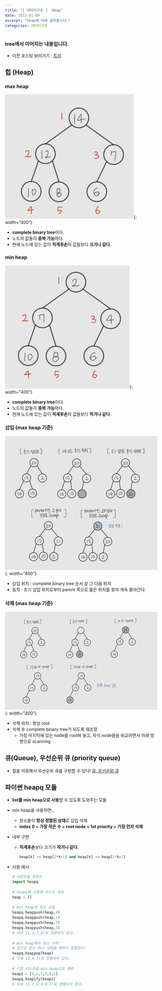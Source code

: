 ```yaml
---
title: "[ 데이터구조 ]  Heap"
date: 2022-01-09
excerpt: "heap에 대해 알아봅시다."
categories: 데이터구조
---
```


### tree에서 이어지는 내용입니다.
- 이전 포스팅 보러가기 : [트리](/데이터구조/tree/) 


## 힙 (Heap)

### max heap
![7.jpg](/assets/images/posts/data_structure/heap/7.jpg){: width="400"}

- **complete binary tree**이다.
- 노드의 값들이 **중복 가능**하다.
- 현재 노드에 있는 값이 **직계후손**의 값들보다 **크거나 같다.**

### min heap
![8.jpg](/assets/images/posts/data_structure/heap/8.jpg){: width="400"}

- **complete binary tree**이다.
- 노드의 값들이 **중복 가능**하다.
- 현재 노드에 있는 값이 **직계후손**의 값들보다 **작거나 같다.**

### 삽입 (max heap 기준)
![9.jpg](/assets/images/posts/data_structure/heap/9.jpg){: width="400"}

- 삽입 위치 : complete binary tree 순서 상 그 다음 위치
- 동작 : 초기 삽입 위치로부터 parent 쪽으로 옳은 위치를 찾아 계속 올라간다.

### 삭제 (max heap 기준)
![10.jpg](/assets/images/posts/data_structure/heap/10.jpg){: width="400"}

- 삭제 위치 : 항상 root
- 삭제 후 complete binary tree가 되도록 재조정
    - 가장 마지막에 있는 node를 root에 놓고, 자식 node들을 비교하면서 아래 방향으로 scanning



## 큐(Queue), 우선순위 큐 (priority queue)

- 힙을 이용해서 우선순위 큐를 구현할 수 있다!
[큐, 우선순위 큐](/데이터구조/stack&queue/) 


## 파이썬 heapq 모듈

- **list를 min heap으로 사용**할 수 있도록 도와주는 모듈
- min heap을 사용하면...
    - 원소들이 **항상 정렬된 상태**로 삽입·삭제
    - **index 0 = 가장 작은 수 = root node = 1st priority = 가장 먼저 삭제**
- 내부 구현
    - **직계후손**보다 크기가 **작거나 같다.**

        ```python
        heap[k] <= heap[2*k+1] and heap[k] <= heap[2*k+2]
        ```
        
- 사용 예시
    
    ```python
    # 내장모듈 임포트
    import heapq
    
    # heapq에 사용할 리스트 생성
    heap = []
    
    # min heap에 원소 삽입
    heapq.heappush(heap,4)
    heapq.heappush(heap,1)
    heapq.heappush(heap,7)
    heapq.heappush(heap,3)
    # 이후 [1,3,7,4]로 정렬되어 있다.
    
    # min heap에서 원소 삭제
    # 참고로 원소 하나 삭제할 때마다 정렬한다!
    heapq.heappop(heap)
    # 이후 [3,4,7]로 정렬되어 있다.
    
    # 기존 리스트를 min heap으로 변환
    heap2 = [4,1,7,3,8,5]
    heapq.heapify(heap2)
    # 이후 [1,3,5,4,8,7]로 정렬되어 있다.
    ```